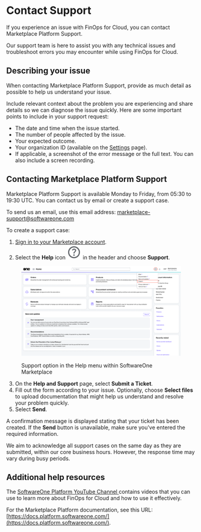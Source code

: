 # Contact Support

If you experience an issue with FinOps for Cloud, you can contact Marketplace Platform Support.

Our support team is here to assist you with any technical issues and troubleshoot errors you may encounter while using FinOps for Cloud.

## Describing your issue <a href="#describing-your-issue" id="describing-your-issue"></a>

When contacting Marketplace Platform Support, provide as much detail as possible to help us understand your issue.

Include relevant context about the problem you are experiencing and share details so we can diagnose the issue quickly. Here are some important points to include in your support request:

* The date and time when the issue started.
* The number of people affected by the issue.
* Your expected outcome.
* Your organization ID (available on the [Settings](../system/settings/) page).
* If applicable, a screenshot of the error message or the full text. You can also include a screen recording.

## Contacting Marketplace Platform Support <a href="#contacting-marketplace-platform-support" id="contacting-marketplace-platform-support"></a>

Marketplace Platform Support is available Monday to Friday, from 05:30 to 19:30 UTC. You can contact us by email or create a support case.&#x20;

To send us an email, use this email address: [marketplace-support@softwareone.com](mailto:marketplace-support@softwareone.com)

To create a support case:

1. [Sign in to your Marketplace account](https://portal.platform.softwareone.com/).
2. Select the **Help** icon <img src="../.gitbook/assets/icon_support.png" alt="" data-size="line"> in the header and choose **Support**.

<figure><img src="../.gitbook/assets/contact_support.png" alt=""><figcaption><p>Support option in the Help menu within SoftwareOne Marketplace</p></figcaption></figure>

3. On the **Help and Support** page, select **Submit a Ticket**.
4. Fill out the form according to your issue. Optionally, choose **Select files** to upload documentation that might help us understand and resolve your problem quickly.
5. Select **Send**.

A confirmation message is displayed stating that your ticket has been created. If the **Send** button is unavailable, make sure you've entered the required information.

We aim to acknowledge all support cases on the same day as they are submitted, within our core business hours. However, the response time may vary during busy periods.

## Additional help resources

The [SoftwareOne Platform YouTube Channel ](https://www.youtube.com/@MarketplacePlatform)contains videos that you can use to learn more about FinOps for Cloud and how to use it effectively.

For the Marketplace Platform documentation, see this URL: [https://docs.platform.softwareone.com/](https://docs.platform.softwareone.com/).
